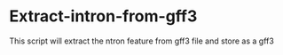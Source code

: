 Extract-intron-from-gff3
========================

This script will extract the ntron feature from gff3 file and store as a gff3
